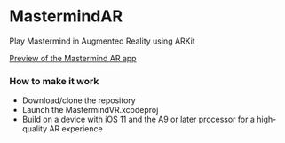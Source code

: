# MastermindAR
Play Mastermind in Augmented Reality using ARKit

[Preview of the Mastermind AR app](https://raw.githubusercontent.com/Zepri/MastermindAR/master/IMG_0173.PNG)

### How to make it work
- Download/clone the repository
- Launch the MastermindVR.xcodeproj
- Build on a device with iOS 11 and the A9 or later processor for a high-quality AR experience
